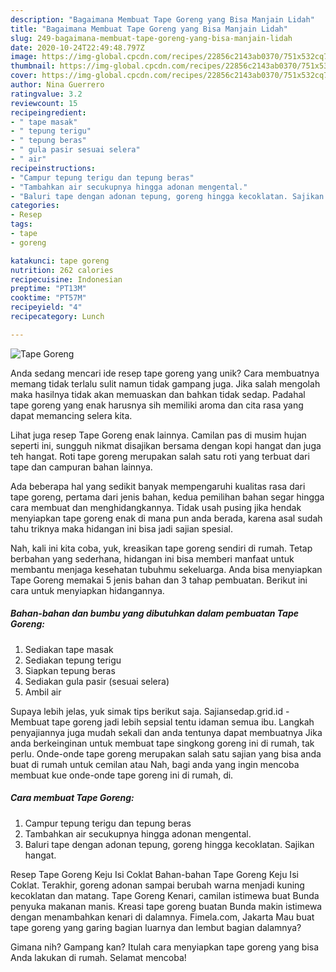 ```yaml
---
description: "Bagaimana Membuat Tape Goreng yang Bisa Manjain Lidah"
title: "Bagaimana Membuat Tape Goreng yang Bisa Manjain Lidah"
slug: 249-bagaimana-membuat-tape-goreng-yang-bisa-manjain-lidah
date: 2020-10-24T22:49:48.797Z
image: https://img-global.cpcdn.com/recipes/22856c2143ab0370/751x532cq70/tape-goreng-foto-resep-utama.jpg
thumbnail: https://img-global.cpcdn.com/recipes/22856c2143ab0370/751x532cq70/tape-goreng-foto-resep-utama.jpg
cover: https://img-global.cpcdn.com/recipes/22856c2143ab0370/751x532cq70/tape-goreng-foto-resep-utama.jpg
author: Nina Guerrero
ratingvalue: 3.2
reviewcount: 15
recipeingredient:
- " tape masak"
- " tepung terigu"
- " tepung beras"
- " gula pasir sesuai selera"
- " air"
recipeinstructions:
- "Campur tepung terigu dan tepung beras"
- "Tambahkan air secukupnya hingga adonan mengental."
- "Baluri tape dengan adonan tepung, goreng hingga kecoklatan. Sajikan hangat."
categories:
- Resep
tags:
- tape
- goreng

katakunci: tape goreng 
nutrition: 262 calories
recipecuisine: Indonesian
preptime: "PT13M"
cooktime: "PT57M"
recipeyield: "4"
recipecategory: Lunch

---
```



![Tape Goreng](https://img-global.cpcdn.com/recipes/22856c2143ab0370/751x532cq70/tape-goreng-foto-resep-utama.jpg)

Anda sedang mencari ide resep tape goreng yang unik? Cara membuatnya memang tidak terlalu sulit namun tidak gampang juga. Jika salah mengolah maka hasilnya tidak akan memuaskan dan bahkan tidak sedap. Padahal tape goreng yang enak harusnya sih memiliki aroma dan cita rasa yang dapat memancing selera kita.

Lihat juga resep Tape Goreng enak lainnya. Camilan pas di musim hujan seperti ini, sungguh nikmat disajikan bersama dengan kopi hangat dan juga teh hangat. Roti tape goreng merupakan salah satu roti yang terbuat dari tape dan campuran bahan lainnya.

Ada beberapa hal yang sedikit banyak mempengaruhi kualitas rasa dari tape goreng, pertama dari jenis bahan, kedua pemilihan bahan segar hingga cara membuat dan menghidangkannya. Tidak usah pusing jika hendak menyiapkan tape goreng enak di mana pun anda berada, karena asal sudah tahu triknya maka hidangan ini bisa jadi sajian spesial.


Nah, kali ini kita coba, yuk, kreasikan tape goreng sendiri di rumah. Tetap berbahan yang sederhana, hidangan ini bisa memberi manfaat untuk membantu menjaga kesehatan tubuhmu sekeluarga. Anda bisa menyiapkan Tape Goreng memakai 5 jenis bahan dan 3 tahap pembuatan. Berikut ini cara untuk menyiapkan hidangannya.

<!--inarticleads1-->

##### Bahan-bahan dan bumbu yang dibutuhkan dalam pembuatan Tape Goreng:

1. Sediakan  tape masak
1. Sediakan  tepung terigu
1. Siapkan  tepung beras
1. Sediakan  gula pasir (sesuai selera)
1. Ambil  air


Supaya lebih jelas, yuk simak tips berikut saja. Sajiansedap.grid.id - Membuat tape goreng jadi lebih sepsial tentu idaman semua ibu. Langkah penyajiannya juga mudah sekali dan anda tentunya dapat membuatnya Jika anda berkeinginan untuk membuat tape singkong goreng ini di rumah, tak perlu. Onde-onde tape goreng merupakan salah satu sajian yang bisa anda buat di rumah untuk cemilan atau Nah, bagi anda yang ingin mencoba membuat kue onde-onde tape goreng ini di rumah, di. 

<!--inarticleads2-->

##### Cara membuat Tape Goreng:

1. Campur tepung terigu dan tepung beras
1. Tambahkan air secukupnya hingga adonan mengental.
1. Baluri tape dengan adonan tepung, goreng hingga kecoklatan. Sajikan hangat.


Resep Tape Goreng Keju Isi Coklat Bahan-bahan Tape Goreng Keju Isi Coklat. Terakhir, goreng adonan sampai berubah warna menjadi kuning kecoklatan dan matang. Tape Goreng Kenari, camilan istimewa buat Bunda penyuka makanan manis. Kreasi tape goreng buatan Bunda makin istimewa dengan menambahkan kenari di dalamnya. Fimela.com, Jakarta Mau buat tape goreng yang garing bagian luarnya dan lembut bagian dalamnya? 

Gimana nih? Gampang kan? Itulah cara menyiapkan tape goreng yang bisa Anda lakukan di rumah. Selamat mencoba!
